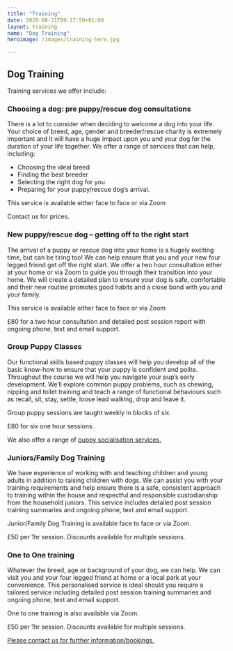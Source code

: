 ```yaml
---
title: "Training"
date: 2020-08-31T09:17:50+01:00
layout: training
name: "Dog Training"
heroimage: /images/training-hero.jpg

---
```



## Dog Training

Training services we offer include:

### Choosing a dog: pre puppy/rescue dog consultations

There is a lot to consider when deciding to welcome a dog into your life. Your choice of breed, age, gender and breeder/rescue charity is extremely important and it will have a huge impact upon you and your dog for the duration of your life together.
We offer a range of services that can help, including:

- Choosing the ideal breed
- Finding the best breeder
- Selecting the right dog for you
- Preparing for your puppy/rescue dog’s arrival.

This service is available either face to face or via Zoom

Contact us for prices.

### New puppy/rescue dog – getting off to the right start

The arrival of a puppy or rescue dog into your home is a hugely exciting time, but can be tiring too! We can help ensure that you and your new four legged friend get off the right start. We offer a two hour consultation either at your home or via Zoom to guide you through their transition into your home. We will create a detailed plan to ensure your dog is safe, comfortable and their new routine promotes good habits and a close bond with you and your family.

This service is available either face to face or via Zoom

£80 for a two hour consultation and detailed post session report with ongoing phone, text and email support.

### Group Puppy Classes 

Our functional skills based puppy classes will help you develop all of the basic know-how to ensure that your puppy is confident and polite. Throughout the course we will help you navigate your pup’s early development. We’ll explore common puppy problems, such as chewing, nipping and toilet training and teach a range of functional behaviours such as recall, sit, stay, settle, loose lead walking, drop and leave it.

Group puppy sessions are taught weekly in blocks of six.

£80 for six one hour sessions.

We also offer a range of [puppy socialisation services.](/socialisation)

### Juniors/Family Dog Training

We have experience of working with and teaching children and young adults in addition to raising children with dogs. We can assist you with your training requirements and help ensure there is a safe, consistent approach to training within the house and respectful and responsible custodianship from the household juniors. This service includes detailed post session training summaries and ongoing phone, text and email support.

Junior/Family Dog Training is available face to face or via Zoom.

£50 per 1hr session. Discounts available for multiple sessions.

### One to One training

Whatever the breed, age or background of your dog, we can help. We can visit you and your four legged friend at home or a local park at your convenience. This personalised service is ideal should you require a tailored service including detailed post session training summaries and ongoing phone, text and email support.

One to one training is also available via Zoom.

£50 per 1hr session. Discounts available for multiple sessions.

[Please contact us for further information/bookings.](/contact)

